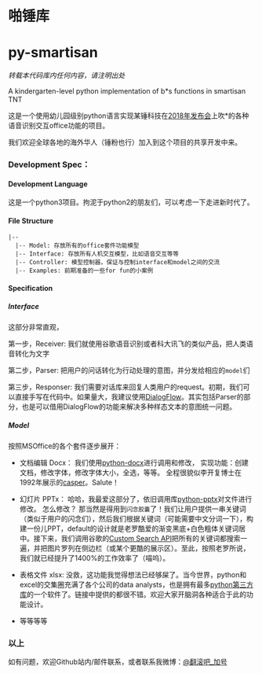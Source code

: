 # 啪锤库
# py-smartisan

*转载本代码库内任何内容，请注明出处*

A kindergarten-level python implementation of b\*s functions in smartisan TNT

这是一个使用幼儿园级别python语言实现某锤科技在[2018年发布会](https://www.bilibili.com/video/av23492564/)上吹\*的各种语音识别交互office功能的项目。

我们欢迎全球各地的海外华人（锤粉也行）加入到这个项目的共享开发中来。

### Development Spec：

#### Development Language

这是一个python3项目。拘泥于python2的朋友们，可以考虑一下走进新时代了。

#### File Structure

```
|--
  |-- Model: 存放所有的office套件功能模型
  |-- Interface: 存放所有人机交互模型，比如语音交互等等
  |-- Controller: 模型控制器，保证与控制interface和model之间的交流
  |-- Examples: 前期准备的一些for fun的小案例
```

#### Specification

##### Interface

这部分非常直观，

第一步，Receiver: 我们就使用谷歌语音识别或者科大讯飞的类似产品，把人类语音转化为文字

第二步，Parser: 把用户的问话转化为行动处理的意图，并分发给相应的`model`们

第三步，Responser: 我们需要对话库来回复人类用户的request。初期，我们可以直接手写在代码中。如果量大，我建议使用[DialogFlow](https://dialogflow.com/)。其实包括Parser的部分，也是可以借用DialogFlow的功能来解决多种样态文本的意图统一问题。

##### Model

按照MSOffice的各个套件逐步展开：

* 文档编辑 Docx：
我们使用[python-docx](https://python-docx.readthedocs.io/en/latest/)进行调用和修改，
实现功能：创建文档，修改字体，修改字体大小，全选，等等。
全程很貌似李开复博士在1992年展示的[casper](https://www.youtube.com/watch?v=8De_KxYt1pQ)。Salute！

* 幻灯片 PPTx：
哈哈，我最爱这部分了，依旧调用库[python-pptx](https://python-pptx.readthedocs.io/en/latest/)对文件进行修改。
怎么修改？
那当然是得用到`闪念胶囊`了！我们让用户提供一串关键词（类似于用户的闪念们），然后我们根据关键词（可能需要中文分词一下），构建一份儿PPT，default的设计就是老罗酷爱的渐变黑底+白色粗体关键词居中。接下来，我们调用谷歌的[Custom Search API](https://developers.google.com/custom-search/json-api/v1/overview)把所有的关键词都搜索一遍，并把图片罗列在侧边栏（或某个更酷的展示区）。至此，按照老罗所说，我们就已经提升了1400%的工作效率了（喵呜）。

* 表格文件 xlsx:
没救，这功能我觉得想法已经够屎了。当今世界，python和excel的交集圈充满了各个公司的data analysts，也是拥有最多[python第三方库](http://www.python-excel.org/)的一个软件了。链接中提供的都很不错。欢迎大家开脑洞各种适合于此的功能设计。

* 等等等等

### 以上

如有问题，欢迎Github站内/邮件联系，或者联系我微博：[@翻滚吧_加号](https://www.weibo.com/4u2go)
